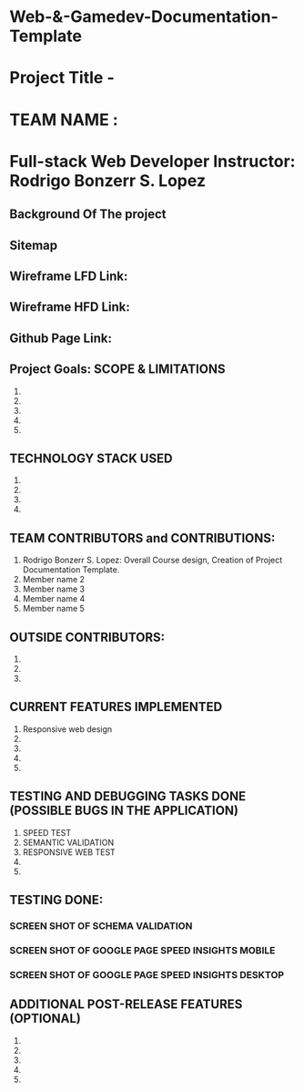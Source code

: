 # Web-&-Gamedev-Documentation-Template

# Project Title -
# TEAM NAME : 

# Full-stack Web Developer Instructor: Rodrigo Bonzerr S. Lopez

## Background Of The project

## Sitemap

## Wireframe LFD Link: 

## Wireframe HFD Link: 

## Github Page Link: 

## Project Goals: SCOPE & LIMITATIONS

1. 
2. 
3. 
4. 
5. 


## TECHNOLOGY STACK USED

1. 
2. 
3. 
4. 


## TEAM CONTRIBUTORS and CONTRIBUTIONS:

1. Rodrigo Bonzerr S. Lopez: Overall Course design, Creation of Project Documentation Template.
2. Member name 2
3. Member name 3
4. Member name 4
5. Member name 5

## OUTSIDE CONTRIBUTORS:
1. 
2. 
3.


## CURRENT FEATURES IMPLEMENTED

1. Responsive web design
2.
3.
4.
5.


## TESTING AND DEBUGGING TASKS DONE (POSSIBLE BUGS IN THE APPLICATION)
1. SPEED TEST
2. SEMANTIC VALIDATION
3. RESPONSIVE WEB TEST 
4.
5.


## TESTING DONE:

### SCREEN SHOT OF SCHEMA VALIDATION 

### SCREEN SHOT OF GOOGLE PAGE SPEED INSIGHTS MOBILE

### SCREEN SHOT OF GOOGLE PAGE SPEED INSIGHTS DESKTOP

## ADDITIONAL POST-RELEASE FEATURES (OPTIONAL)

1.
2.
3.
4.
5.







